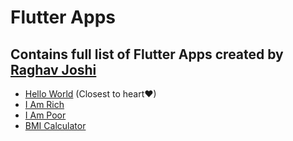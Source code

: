 # Flutter Apps

## Contains full list of Flutter Apps created by [Raghav Joshi](https://github.com/RaghavTheGreat1/)

- [Hello World](https://github.com/RaghavTheGreat1/hello_world) (Closest to heart❤)
- [I Am Rich](https://github.com/RaghavTheGreat1/I_Am_Rich)
- [I Am Poor](https://github.com/RaghavTheGreat1/i_am_poor)
- [BMI Calculator](https://github.com/RaghavTheGreat1/bmi_calculator)
